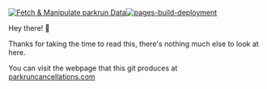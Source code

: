 [![Fetch & Manipulate parkrun Data](https://github.com/josh-justjosh/parkrun-Cancellations/actions/workflows/data-handling.yml/badge.svg)](https://github.com/josh-justjosh/parkrun-Cancellations/actions/workflows/data-handling.yml)[![pages-build-deployment](https://github.com/josh-justjosh/parkrun-Cancellations/actions/workflows/pages/pages-build-deployment/badge.svg)](https://github.com/josh-justjosh/parkrun-Cancellations/actions/workflows/pages/pages-build-deployment)

Hey there! 👋

Thanks for taking the time to read this, there's nothing much else to look at here.

You can visit the webpage that this git produces at [parkruncancellations.com](https://parkruncancellations.com)
